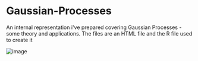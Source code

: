 # Gaussian-Processes
An internal representation i've prepared covering Gaussian Processes - some theory and applications. 
The files are an HTML file and the R file used to create it

![image](https://github.com/user-attachments/assets/9e83cc69-81a1-4cce-a533-97f27b4d505a)

